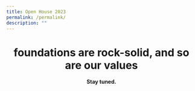 ```yaml
---
title: Open House 2023
permalink: /permalink/
description: ""
---
```

<center>
	<h1>foundations are rock-solid, and so are our values</h1>
	<b>Stay tuned.</b>
</center>